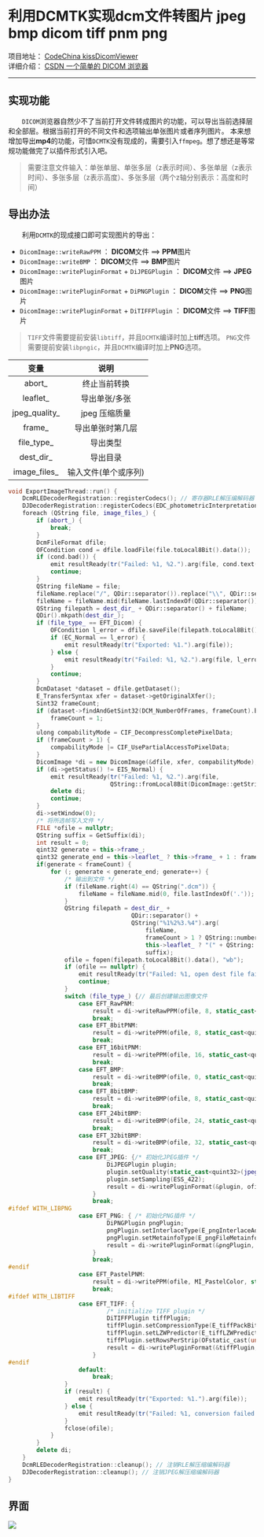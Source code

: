 # 利用DCMTK实现dcm文件转图片 jpeg bmp dicom tiff pnm png  

项目地址：
[CodeChina kissDicomViewer](https://codechina.csdn.net/a15005784320/kiss-dicom-viewer)  
详细介绍：
[CSDN 一个简单的 DICOM 浏览器](https://beondxin.blog.csdn.net/article/details/108678403)  

---

## 实现功能
&emsp;&emsp;`DICOM`浏览器自然少不了当前打开文件转成图片的功能，可以导出当前选择层和全部层。根据当前打开的不同文件和选项输出单张图片或者序列图片。 本来想增加导出**mp4**的功能，可惜`DCMTK`没有现成的，需要引入`ffmpeg`。想了想还是等常规功能做完了以插件形式引入吧。

>  需要注意文件输入：单张单层、单张多层（z表示时间）、多张单层（z表示时间）、多张多层（z表示高度）、多张多层（两个z轴分别表示：高度和时间）


## 导出办法
&emsp;&emsp;利用`DCMTK`的现成接口即可实现图片的导出：
* `DicomImage::writeRawPPM` ： **DICOM**文件  ==>  **PPM**图片
* `DicomImage::writeBMP` ： **DICOM**文件  ==>  **BMP**图片
* `DicomImage::writePluginFormat` + `DiJPEGPlugin` ： **DICOM**文件  ==>  **JPEG**图片
* `DicomImage::writePluginFormat` + `DiPNGPlugin` ： **DICOM**文件  ==>  **PNG**图片
* `DicomImage::writePluginFormat` + `DiTIFFPlugin` ： **DICOM**文件  ==>  **TIFF**图片

>   `TIFF`文件需要提前安装`libtiff`，并且`DCMTK`编译时加上**tiff**选项。
>   `PNG`文件需要提前安装`libpngic`，并且`DCMTK`编译时加上**PNG**选项。



|      变量      |        说明        |
| :-----------: | :---------------: |
|    abort_     |    终止当前转换     |
|   leaflet_    |    导出单张/多张    |
| jpeg_quality_ |    jpeg 压缩质量    |
|    frame_     |   导出单张时第几层   |
|  file_type_   |      导出类型       |
|   dest_dir_   |      导出目录       |
| image_files_  | 输入文件(单个或序列) |


```cpp
void ExportImageThread::run() {
    DcmRLEDecoderRegistration::registerCodecs(); // 寄存器RLE解压编解码器
    DJDecoderRegistration::registerCodecs(EDC_photometricInterpretation); // 注册JPEG解压缩编解码器
    foreach (QString file, image_files_) {
        if (abort_) {
            break;
        }
        DcmFileFormat dfile;
        OFCondition cond = dfile.loadFile(file.toLocal8Bit().data());
        if (cond.bad()) {
            emit resultReady(tr("Failed: %1, %2.").arg(file, cond.text()));
            continue;
        }
        QString fileName = file;
        fileName.replace("/", QDir::separator()).replace("\\", QDir::separator());
        fileName = fileName.mid(fileName.lastIndexOf(QDir::separator()) + 1);
        QString filepath = dest_dir_ + QDir::separator() + fileName;
        QDir().mkpath(dest_dir_);
        if (file_type_ == EFT_Dicom) {
            OFCondition l_error = dfile.saveFile(filepath.toLocal8Bit().data());
            if (EC_Normal == l_error) {
                emit resultReady(tr("Exported: %1.").arg(file));
            } else {
                emit resultReady(tr("Failed: %1, %2.").arg(file, l_error.text()));
            }
            continue;
        }
        DcmDataset *dataset = dfile.getDataset();
        E_TransferSyntax xfer = dataset->getOriginalXfer();
        Sint32 frameCount;
        if (dataset->findAndGetSint32(DCM_NumberOfFrames, frameCount).bad()) {
            frameCount = 1;
        }
        ulong compabilityMode = CIF_DecompressCompletePixelData;
        if (frameCount > 1) {
            compabilityMode |= CIF_UsePartialAccessToPixelData;
        }
        DicomImage *di = new DicomImage(&dfile, xfer, compabilityMode);
        if (di->getStatus() != EIS_Normal) {
            emit resultReady(tr("Failed: %1, %2.").arg(file,
                             QString::fromLocal8Bit(DicomImage::getString(di->getStatus()))));
            delete di;
            continue;
        }
        di->setWindow(0);
        /* 将所选帧写入文件 */
        FILE *ofile = nullptr;
        QString suffix = GetSuffix(di);
        int result = 0;
        qint32 generate = this->frame_;
        qint32 generate_end = this->leaflet_ ? this->frame_ + 1 : frameCount;
        if(generate < frameCount) {
            for (; generate < generate_end; generate++) {
                /* 输出到文件 */
                if (fileName.right(4) == QString(".dcm")) {
                    fileName = fileName.mid(0, file.lastIndexOf('.'));
                }
                QString filepath = dest_dir_ +
                                   QDir::separator() +
                                   QString("%1%2%3.%4").arg(
                                       fileName,
                                       frameCount > 1 ? QString::number(generate) : QString(),
                                       this->leaflet_ ? "(" + QString::number(generate) + ")" : "",
                                       suffix);
                ofile = fopen(filepath.toLocal8Bit().data(), "wb");
                if (ofile == nullptr) {
                    emit resultReady(tr("Failed: %1, open dest file failed.").arg(file));
                    continue;
                }
                switch (file_type_) {// 最后创建输出图像文件
                    case EFT_RawPNM:
                        result = di->writeRawPPM(ofile, 8, static_cast<quint32>(generate));
                        break;
                    case EFT_8bitPNM:
                        result = di->writePPM(ofile, 8, static_cast<quint32>(generate));
                        break;
                    case EFT_16bitPNM:
                        result = di->writePPM(ofile, 16, static_cast<quint32>(generate));
                        break;
                    case EFT_BMP:
                        result = di->writeBMP(ofile, 0, static_cast<quint32>(generate));
                        break;
                    case EFT_8bitBMP:
                        result = di->writeBMP(ofile, 8, static_cast<quint32>(generate));
                        break;
                    case EFT_24bitBMP:
                        result = di->writeBMP(ofile, 24, static_cast<quint32>(generate));
                        break;
                    case EFT_32bitBMP:
                        result = di->writeBMP(ofile, 32, static_cast<quint32>(generate));
                        break;
                    case EFT_JPEG: {/* 初始化JPEG插件 */
                            DiJPEGPlugin plugin;
                            plugin.setQuality(static_cast<quint32>(jpeg_quality_));
                            plugin.setSampling(ESS_422);
                            result = di->writePluginFormat(&plugin, ofile, static_cast<quint32>(generate));
                        }
                        break;
#ifdef WITH_LIBPNG
                    case EFT_PNG: { /* 初始化PNG插件 */
                            DiPNGPlugin pngPlugin;
                            pngPlugin.setInterlaceType(E_pngInterlaceAdam7);
                            pngPlugin.setMetainfoType(E_pngFileMetainfo);
                            result = di->writePluginFormat(&pngPlugin, ofile, static_cast<quint32>(generate));
                        }
                        break;
#endif
                    case EFT_PastelPNM:
                        result = di->writePPM(ofile, MI_PastelColor, static_cast<quint32>(generate));
                        break;
#ifdef WITH_LIBTIFF
                    case EFT_TIFF: {
                            /* initialize TIFF plugin */
                            DiTIFFPlugin tiffPlugin;
                            tiffPlugin.setCompressionType(E_tiffPackBitsCompression);
                            tiffPlugin.setLZWPredictor(E_tiffLZWPredictorDefault);
                            tiffPlugin.setRowsPerStrip(OFstatic_cast(unsigned long, 0));
                            result = di->writePluginFormat(&tiffPlugin, ofile, static_cast<quint32>(frame));
                        }
#endif
                    default:
                        break;
                }
                if (result) {
                    emit resultReady(tr("Exported: %1.").arg(file));
                } else {
                    emit resultReady(tr("Failed: %1, conversion failed.").arg(file));
                }
                fclose(ofile);
            }
        }
        delete di;
    }
    DcmRLEDecoderRegistration::cleanup(); // 注销RLE解压缩编解码器
    DJDecoderRegistration::cleanup(); // 注销JPEG解压缩编解码器
}
```













## 界面

![](vx_images/3509617208475.png)


